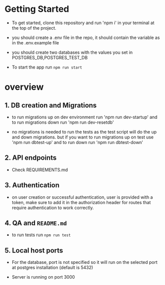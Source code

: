 # Getting Started

- To get started, clone this repository and run 'npm i' in your terminal at the top of the project.

- you should create a .env file in the repo, it should contain the variable as in the .env.example file

- you should create two databases with the values you set in POSTGRES_DB,POSTGRES_TEST_DB

- To start the app run `npm run start`

# overview

## 1. DB creation and Migrations

- to run migrations up on dev environment run 'npm run dev-startup' and to run migrations down run 'npm run dev-resetdb'

- no migrations is needed to run the tests as the test script will do the up and down migrations. but if you want to run migrations up on test use 'npm run dbtest-up' and to run down run 'npm run dbtest-down'

## 2. API endpoints

- Check REQUIREMENTS.md

## 3. Authentication

- on user creation or successful authentication, user is provided with a token, make sure to add it in the authorization header for routes that require authentication to work correctly.

## 4. QA and `README.md`

- to run tests run `npm run test`

## 5. Local host ports

- For the database, port is not specified so it will run on the selected port at postgres installation (default is 5432)

- Server is running on port 3000
